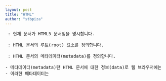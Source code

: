 ```yaml
---
layout: post
title: "HTML"
author: "stbpiza"
---
```

<pre>
<!DOCTYPE html> : 현재 문서가 HTML5 문서임을 명시합니다.

<html> : HTML 문서의 루트(root) 요소를 정의합니다.

<head> : HTML 문서의 메타데이터(metadata)를 정의합니다.

- 메타데이터(metadata)란 HTML 문서에 대한 정보(data)로 웹 브라우저에는 직접적으로 표현되지 않는 정보를 의미합니다.
- 이러한 메타데이터는 <title>, <style>, <meta>, <link>, <script>, <base>태그 등을 이용하여 표현할 수 있습니다.

<link rel="cannoical" href="주소"> 한 페이지에 주소가 여러개일때 한 주소에 몰아넣기

<meta>
 charset="utf-8"
 name="" content="" 이용자에게 보이진 않지만 사용가능한 정보(검색 등)
 http-equiv="refresh" content="30" 30초마다 새로고침
 description="" 검색노출시 미리보기에 나오는 내용 (1-2개 문장이나 짧은 단락 추천)
 name="viewport" content="width=divice-width, initial-scale=1.0" 모바일 화면

<title> : HTML 문서의 제목(title)을 정의하며, 다음과 같은 용도로 사용됩니다.

- 웹 브라우저의 툴바(toolbar)에 표시됩니다.
- 웹 브라우저의 즐겨찾기(favorites)에 추가할 때 즐겨찾기의 제목이 됩니다.
- 검색 엔진의 결과 페이지에 제목으로 표시됩니다.

semantic태그 의미론적
<header></header> 
<nav></nav>
<section>
  <article></article>
  <article></article>
  <article></article>
</section>
<footer></footer> 


<body> : 웹 브라우저를 통해 보이는 내용(content) 부분입니다.

<h1> ~ <h6> : 제목(heading)을 나타냅니다.

<p> : 단락(paragraph)을 나타냅니다.

<strong></strong> 굵게(중요)
<b></b> 굵게

<i></i> 이탤릭체
<em></em> 이탤릭체(중요)

<mark></mark> 하이라이팅

<del></del> 삭제효과(취소선) (ins와 짝)
<strike></strike> html5 지원안함
<s></s> html5 권장 del보단 약한삭제

<u></u> 밑줄 철자오류에 씀
<ins></ins> 밑줄 삽입된 텍스트

<abbr></abbr> 밑줄에 줄임말 html5에서 권장
<acronym></acronym> 기능은같음

<sup></sup> 위첨자
<sub></sub> 아래첨자

<br> 줄바꿈

<p></p> 단락

<blockquote></blockquote> 블록인용구

<address></address> 주소

<img src="">
width 가로
height 세로
alt 대신 나올 글자
title 도움말

<ul></ul>목차
  <li></li> 그룹하위항목
<ol></ol>숫자목차 순서
  <li></li>

<a href=""></a> 링크
target="_black" 새창에서열기
title="" 마우스 올리면 설명

class="" 그룹화
id="" class보다 우선, 유일값

<div></div>       의미 기능 포함안된값 블럭값(줄바뀜)
<span></span>   줄안바뀜

<table border="테두리">   표
  <thead>
    <tr>
      <th></th> 진하게
    </tr>
  </thead>
  <tbody>
    <tr>
      <td></td>
    </tr>
  </tbody>
  <tfoot>
    <tr>
      <td></td>
    </tr>
  </tfoot>

rowspan="" x개의 행 병합 아래로
colspan="" x개의 열 병합 오른쪽

</table>

<form action="http://localhost/login.php"> 서버로 정보보내기
  method="get" 공개전송 "post" 비공개전송
  autocomplete="on" 자동완성

  <input type="text" name="값 이름" value="default value"> 입력상자
  type="password" 암호입력상자
  type="submit" 제출버튼 value로 이름변경가능
  type="button" 전송기능은 없는 순수버튼
  type="reset" 내용초기화
  type="radio" 동그란버튼 (이름을 똑같이 여러개 만들면 하나만 선택됨)
  type="checkbox" 다중선택
  checked 넣어두면 기본선택
  type="hidden" name="" value="" 숨겨진정보 전송
  type="file" 파일전송 (form에다가 name="이름" method="post" enctype="multipart/form-data" 추가해야함)

  type="number" 숫자만 입력가능 min="" max="" 지정가능
  placeholder="" 입력전 내용 표시
  autofocus 커서 시작위치지정
  required 미입력시 제출막기
  pattern="[a-zA-Z]" 알파벳 한글자 [][] 두글자 .은 모든문자 .+ 모든문자 무제한(하나이상) [0-9] 숫자

  <textarea cols="" rows=""></textarea> 여러줄 입력상자

</form>



<label for="id_txt"></label> id값의 이름표라는의미
for 대신 레이블로 감싸도 가능



<select name="값 이름" multiple(다중선택)>
  <option value="값"></option> 옵션중에 하나 선택
  <option value="값"></option>
  <option value="값"></option>
</select>





< ! - -  주석
- - >

pixabay 사진
disqus livere 댓글
tawk.to 채팅
analytics.google.com 방문분석

</pre>
